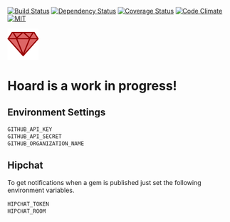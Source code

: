[![Build Status](https://travis-ci.org/georgedrummond/hoard.svg?branch=master)](https://travis-ci.org/georgedrummond/hoard) [![Dependency Status](https://gemnasium.com/georgedrummond/hoard.svg)](https://gemnasium.com/georgedrummond/hoard) [![Coverage Status](https://coveralls.io/repos/georgedrummond/hoard/badge.png)](https://coveralls.io/r/georgedrummond/hoard) [![Code Climate](https://codeclimate.com/github/georgedrummond/hoard.png)](https://codeclimate.com/github/georgedrummond/hoard) [![MIT](http://img.shields.io/badge/license-MIT-blue.svg)](https://github.com/georgedrummond/hoard/tree/master/LICENSE)

![Rentify](https://github.com/georgedrummond/hoard/raw/master/app/assets/images/logo.png)

# Hoard is a work in progress!

## Environment Settings

```
GITHUB_API_KEY
GITHUB_API_SECRET
GITHUB_ORGANIZATION_NAME
```

## Hipchat

To get notifications when a gem is published just set the following environment variables.

```
HIPCHAT_TOKEN
HIPCHAT_ROOM
```
